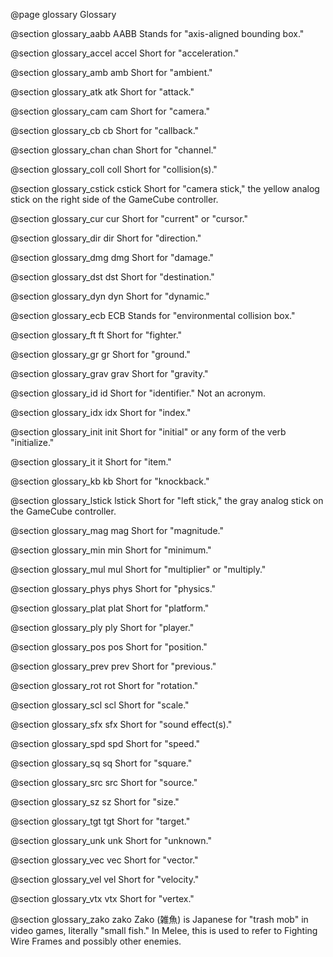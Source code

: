 @page glossary Glossary

@section glossary_aabb AABB
Stands for "axis-aligned bounding box."

@section glossary_accel accel
Short for "acceleration."

@section glossary_amb amb
Short for "ambient."

@section glossary_atk atk
Short for "attack."

@section glossary_cam cam
Short for "camera."

@section glossary_cb cb
Short for "callback."

@section glossary_chan chan
Short for "channel."

@section glossary_coll coll
Short for "collision(s)."

@section glossary_cstick cstick
Short for "camera stick," the yellow analog stick on the right side of the
GameCube controller.

@section glossary_cur cur
Short for "current" or "cursor."

@section glossary_dir dir
Short for "direction."

@section glossary_dmg dmg
Short for "damage."

@section glossary_dst dst
Short for "destination."

@section glossary_dyn dyn
Short for "dynamic."

@section glossary_ecb ECB
Stands for "environmental collision box."

@section glossary_ft ft
Short for "fighter."

@section glossary_gr gr
Short for "ground."

@section glossary_grav grav
Short for "gravity."

@section glossary_id id
Short for "identifier." Not an acronym.

@section glossary_idx idx
Short for "index."

@section glossary_init init
Short for "initial" or any form of the verb "initialize."

@section glossary_it it
Short for "item."

@section glossary_kb kb
Short for "knockback."

@section glossary_lstick lstick
Short for "left stick," the gray analog stick on the GameCube controller.

@section glossary_mag mag
Short for "magnitude."

@section glossary_min min
Short for "minimum."

@section glossary_mul mul
Short for "multiplier" or "multiply."

@section glossary_phys phys
Short for "physics."

@section glossary_plat plat
Short for "platform."

@section glossary_ply ply
Short for "player."

@section glossary_pos pos
Short for "position."

@section glossary_prev prev
Short for "previous."

@section glossary_rot rot
Short for "rotation."

@section glossary_scl scl
Short for "scale."

@section glossary_sfx sfx
Short for "sound effect(s)."

@section glossary_spd spd
Short for "speed."

@section glossary_sq sq
Short for "square."

@section glossary_src src
Short for "source."

@section glossary_sz sz
Short for "size."

@section glossary_tgt tgt
Short for "target."

@section glossary_unk unk
Short for "unknown."

@section glossary_vec vec
Short for "vector."

@section glossary_vel vel
Short for "velocity."

@section glossary_vtx vtx
Short for "vertex."

@section glossary_zako zako
Zako (雑魚) is Japanese for "trash mob" in video games, literally "small fish."
In Melee, this is used to refer to Fighting Wire Frames and possibly other
enemies.
